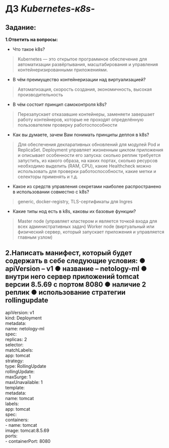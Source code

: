 # ДЗ *Kubernetes-к8s-*

## Задание:

**1.Ответить на вопросы:**

* Что такое k8s?
> Kubernetes — это открытое программное обеспечение для автоматизации развёртывания, масштабирования и управления контейнеризированными приложениями.

* В чём преимущество контейнеризации над виртуализацией?
> Автоматизация, cкорость создания, экономичность, высокая производительность

* В чём состоит принцип самоконтроля k8s?
> Перезапускает отказавшие контейнеры, заменяети завершает работу контейнеров, которые не проходят определённую пользователем проверку работоспособности

* Как вы думаете, зачем Вам понимать принципы деплоя в k8s?
> Для обеспечения декларативных обновлений для модулей Pod и ReplicaSet. Deployment управляет жизненным циклом приложения и описывает особенности его запуска: сколько реплик требуется запустить, из какого образа, на каких портах, сколько ресурсов необходимо выделить (RAM, CPU), какие Healthcheck можно использовать для проверки работоспособности, какие метки и селекторы применять и т.д.

* Какое из средств управления секретами наиболее распространено в использовании совместно с k8s?
> generic, docker-registry, TLS-сертификаты для Ingres

* Какие типы нод есть в k8s, каковы их базовые функции?
> Master node (управляет кластером и является точкой входа для всех административных задач)
> Worker node (виртуальный или физический сервер, который запускает приложения и управляется главным узлом)

**2.Написать манифест, который будет содержать в себе следующие условия: ● apiVersion – v1 ● название – netology-ml ● внутри него сервер приложений tomcat версии 8.5.69 с портом 8080 ● наличие 2 реплик ● использование стратегии rollingupdate**
 ---
apiVersion: v1  
kind: Deployment  
metadata:  
    name: netology-ml  
spec:  
  replicas: 2  
  selector:  
    matchLabels:  
      app: tomcat  
  strategy:  
    type: RollingUpdate  
    rollingUpdate:  
      maxSurge: 1     
      maxUnavailable: 1  
  template:  
    metadata:  
      name: tomcat  
      labels:  
        app: tomcat  
    spec:  
      containers:  
      - name: tomcat  
        image: tomcat:8.5.69  
        ports:  
        - containerPort: 8080  

